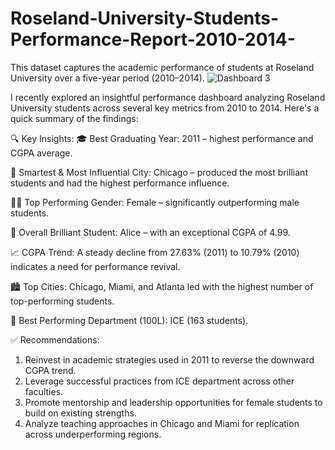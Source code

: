 # Roseland-University-Students-Performance-Report-2010-2014-
This dataset captures the academic performance of students at Roseland University over a five-year period (2010–2014).
![Dashboard 3](https://github.com/user-attachments/assets/4e9f7a34-f87b-41b7-884b-33f65bc0beab)

I recently explored an insightful performance dashboard analyzing Roseland University students across several key metrics from 2010 to 2014. Here's a quick summary of the findings:

🔍 Key Insights:
🎓 Best Graduating Year: 2011 – highest performance and CGPA average.

🧠 Smartest & Most Influential City: Chicago – produced the most brilliant students and had the highest performance influence.

👩‍🎓 Top Performing Gender: Female – significantly outperforming male students.

🥇 Overall Brilliant Student: Alice – with an exceptional CGPA of 4.99.

📈 CGPA Trend: A steady decline from 27.63% (2011) to 10.79% (2010) indicates a need for performance revival.

🏙️ Top Cities: Chicago, Miami, and Atlanta led with the highest number of top-performing students.

🧬 Best Performing Department (100L): ICE (163 students).

✅ Recommendations:
1. Reinvest in academic strategies used in 2011 to reverse the downward CGPA trend.
2. Leverage successful practices from ICE department across other faculties.
3. Promote mentorship and leadership opportunities for female students to build on existing strengths.
4. Analyze teaching approaches in Chicago and Miami for replication across underperforming regions.

